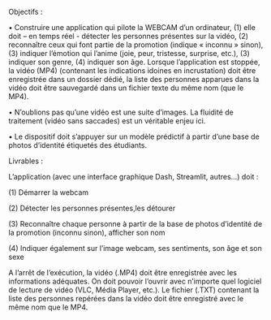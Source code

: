 Objectifs : 

• Construire une application qui pilote la WEBCAM d’un ordinateur, (1) elle doit – en temps réel - détecter les personnes présentes sur la vidéo, (2) reconnaître ceux qui font partie de la promotion (indique « inconnu » sinon), (3) indiquer l’émotion qui l’anime (joie, peur, tristesse, surprise, etc.), (3) indiquer son genre, (4) indiquer son âge. Lorsque l’application est stoppée, la vidéo (MP4) (contenant les indications idoines en incrustation) doit être enregistrée dans un dossier dédié, la liste des personnes apparues dans la vidéo doit être sauvegardé dans un fichier texte du même nom (que le MP4).

• N’oublions pas qu’une vidéo est une suite d’images. La fluidité de traitement (vidéo sans saccades) est un véritable enjeu ici.

• Le dispositif doit s’appuyer sur un modèle prédictif à partir d’une base de photos d’identité étiquetés des étudiants.



Livrables :

L’application (avec une interface graphique Dash, Streamlit, autres...) doit :

(1) Démarrer la webcam

(2) Détecter les personnes présentes,les détourer

(3) Reconnaître chaque personne à partir de la base de photos d’identité de la promotion (inconnu sinon), afficher son nom

(4) Indiquer également sur l’image webcam, ses sentiments, son âge et son sexe

A l’arrêt de l’exécution, la vidéo (.MP4) doit être enregistrée avec les informations adéquates. On doit pouvoir l’ouvrir avec n’importe quel logiciel de lecture de vidéo (VLC, Média Player, etc.). Le fichier (.TXT) contenant la liste des personnes repérées dans la vidéo doit être enregistré avec le même nom que le MP4.
